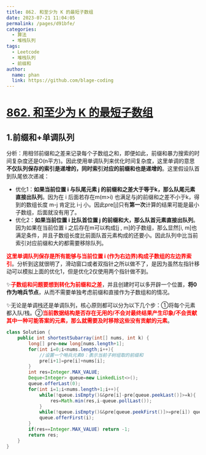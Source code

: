 ```yaml
---
title: 862. 和至少为 K 的最短子数组
date: 2023-07-21 11:04:05
permalink: /pages/d91bfe/
categories:
  - 算法
  - 堆栈队列
tags:
  - Leetcode
  - 堆栈队列
  - 前缀和
author: 
  name: phan
  link: https://github.com/blage-coding
---
```

# [862. 和至少为 K 的最短子数组](https://leetcode.cn/problems/shortest-subarray-with-sum-at-least-k/)

## 1.前缀和+单调队列

分析：用相邻前缀和之差来记录每个子数组之和，即便如此，前缀和暴力搜索的时间复杂度还是O(n平方)。因此使用单调队列来优化时间复杂度，这里单调的意思**不仅队列保存的索引是递增的，同时索引对应的前缀和也是递增的**。这里假设队首到队尾依次递减：

- 优化1：**如果当前位置 i 与队尾元素 j 的前缀和之差大于等于k，那么队尾元素直接出队列**。因为在 i 后面若存在m(m>i) 也满足与j的前缀和之差不小于k，得到的数组长度 m-j 肯定比 i-j 小。因此pre\[j\]只有**第一次**计算的结果可能是最小子数组，后面就没有用了。
- 优化2：**如果当前位置 i 比队首位置 j 的前缀和大，那么队首元素直接出队列**。因为如果在当前位置 i 之后存在m可以构成\[j , m]的子数组，那么显然\[i, m]也满足条件，并且子数组长度比前面队首元素构成的还要小。因此队列中比当前索引对应前缀和大的都需要移除队列。

<font color="red">**这里单调队列保存是所有能够与当前位置 i (作为右边界)构成子数组的左边界索引**</font>。分析到这就很明了，滑动窗口或者双指针之所以做不了，是因为虽然左指针移动可以模拟上面的优化1，但是优化2仅使用两个指针做不到。

✨<font color="red">**子数组和问题要想到转化为前缀和之差**</font>，并且创建时可以多开辟一个位置，**将0作为哨兵节点**，从而不需要单独考虑前缀和直接作为子数组和的情况。

✨无论是单调栈还是单调队列，核心原则都可以分为以下几个步：①将每个元素都入队/栈。②<font color="red">**当前数据结构是否存在无用的/不会对最终结果产生印象/不会贡献其中一种可能答案的元素，那么就需要及时移除这些没有贡献的元素**</font>。

```java
class Solution {
    public int shortestSubarray(int[] nums, int k) {
        long[] pre=new long[nums.length+1];
        for(int i=0;i<nums.length;i++){
            //设置一个哨兵元素0：表示当前子树组取的前缀和
            pre[i+1]=pre[i]+nums[i];
        }
        int res=Integer.MAX_VALUE;
        Deque<Integer> queue=new LinkedList<>();
        queue.offerLast(0);
        for(int i=1;i<nums.length+1;i++){
            while(!queue.isEmpty()&&pre[i]-pre[queue.peekLast()]>=k){
                res=Math.min(res,i-queue.pollLast());
            }
            while(!queue.isEmpty()&&pre[queue.peekFirst()]>=pre[i]) queue.pollFirst();
            queue.offerFirst(i);
        }
        if(res==Integer.MAX_VALUE) return -1;
        return res;
    }
}
```

